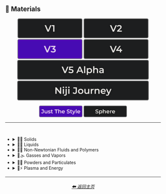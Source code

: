 <h2>🧱 Materials</h2>

<div align="center">

[<img src="/Images/Repo_Parts/Buttons/Version_Buttons/button_version_V1_inactive.webp?raw=true" alt="MidJourney V1" height="64" />](/Pages/MJ_V1/Style_Pages/Sphere/Materials.md)
[<img src="/Images/Repo_Parts/Buttons/Version_Buttons/button_version_V2_inactive.webp?raw=true" alt="MidJourney V2" height="64" />](/Pages/MJ_V2/Style_Pages/Sphere/Materials.md)
[<img src="/Images/Repo_Parts/Buttons/Version_Buttons/button_version_V3_active.webp?raw=true" alt="MidJourney V3" height="64" />](/Pages/MJ_V3/Style_Pages/Just_The_Style/Materials.md)
[<img src="/Images/Repo_Parts/Buttons/Version_Buttons/button_version_V4_inactive.webp?raw=true" alt="MidJourney V4" height="64" />](/Pages/MJ_V4/Style_Pages/Just_The_Style/Materials.md)
<br>
[<img src="/Images/Repo_Parts/Buttons/Version_Buttons/button_version_V5_Alpha_inactive_half.webp?raw=true" alt="MidJourney V5" height="64" />](/Pages/MJ_V5/Style_Pages/Just_The_Style/Materials.md)
[<img src="/Images/Repo_Parts/Buttons/Version_Buttons/button_version_niji_inactive_half.webp?raw=true" alt="Niji Journey" height="64" />](/Pages/Niji_Journey/Style_Pages/Materials.md)

[<img src="/Images/Repo_Parts/Buttons/Image_Type_Buttons/button_just_the_style_active.webp?raw=true" alt="Just The Style" width="140.5" />](/Pages/MJ_V3/Style_Pages/Just_The_Style/Materials.md)
[<img src="/Images/Repo_Parts/Buttons/Image_Type_Buttons/button_sphere_inactive.webp?raw=true" alt="Sphere" width="140.5" />](/Pages/MJ_V3/Style_Pages/Sphere/Materials.md)

</div>

<hr>
<br>


- <details><summary>🧱💎 Solids</summary><p>

  - <details><summary>🧱🌳 Wood and Paper</summary><p><div align="center">

    | Wooden |
    | :-: |
    | <img src="/Images/MJ_V3/MidJourney_Styles/Wooden.webp?raw=true" width="256" /> |

    <br>

    | Plywood | Particle-Board | Hardboard |
    | :-: | :-: | :-: |
    | <img src="/Images/MJ_V3/MidJourney_Styles/Plywood.webp?raw=true" width="256" /> | <img src="/Images/MJ_V3/MidJourney_Styles/Particle-Board.webp?raw=true" width="256" /> | <img src="/Images/MJ_V3/MidJourney_Styles/Wave_14/Hardboard.webp?raw=true" width="256" /> |

    <br>
    
    | Lumber | Planks | Wooden Planks |
    | :-: | :-: | :-: |
    | <img src="/Images/MJ_V3/MidJourney_Styles/Lumber.webp?raw=true" width="256" /> | <img src="/Images/MJ_V3/MidJourney_Styles/Planks.webp?raw=true" width="256" /> | <img src="/Images/MJ_V3/MidJourney_Styles/Wooden_Planks.webp?raw=true" width="256" /> |

    <br>
    
    | Cork | Sawdust | Nailed-Wood |
    | :-: | :-: | :-: |
    | <img src="/Images/MJ_V3/MidJourney_Styles/Cork.webp?raw=true" width="256" /> | <img src="/Images/MJ_V3/MidJourney_Styles/Sawdust.webp?raw=true" width="256" /> | <img src="/Images/MJ_V3/MidJourney_Styles/Nailed-Wood.webp?raw=true" width="256" /> |
    
    <br>

    | Wood Veneer | Spalting | Petrified Wood |
    | :-: | :-: | :-: |
    | <img src="/Images/MJ_V3/MidJourney_Styles/Wood_Veneer.webp?raw=true" width="256" /> | <img src="/Images/MJ_V3/MidJourney_Styles/Wave_11/Spalting.webp?raw=true" width="256" /> | <img src="/Images/MJ_V3/MidJourney_Styles/Wave_12/Petrified_Wood.webp?raw=true" width="256" /> |

    <br>
    
    | Oak-Wood | Maple-Wood | Acacia-Wood |
    | :-: | :-: | :-: |
    | <img src="/Images/MJ_V3/MidJourney_Styles/Oak-Wood.webp?raw=true" width="256" /> | <img src="/Images/MJ_V3/MidJourney_Styles/Maple-Wood.webp?raw=true" width="256" /> | <img src="/Images/MJ_V3/MidJourney_Styles/Acacia-Wood.webp?raw=true" width="256" /> |
    
    <br>
    
    | Pine-Wood | Cherry-Wood | Birch-Wood |
    | :-: | :-: | :-: |
    | <img src="/Images/MJ_V3/MidJourney_Styles/Pine-Wood.webp?raw=true" width="256" /> | <img src="/Images/MJ_V3/MidJourney_Styles/Cherry-Wood.webp?raw=true" width="256" /> | <img src="/Images/MJ_V3/MidJourney_Styles/Birch-Wood.webp?raw=true" width="256" /> |

    <br>
    
    | Cedar-Wood | Wood-Stain | Wooden Fence |
    | :-: | :-: | :-: |
    | <img src="/Images/MJ_V3/MidJourney_Styles/Cedar-Wood.webp?raw=true" width="256" /> | <img src="/Images/MJ_V3/MidJourney_Styles/Wood-Stain.webp?raw=true" width="256" /> | <img src="/Images/MJ_V3/MidJourney_Styles/Wooden_Fence.webp?raw=true" width="256" /> |
    
    <br>
    
    | Fiber-Reinforced Composite | Containerboard |
    | :-: | :-: |
    | <img src="/Images/MJ_V3/MidJourney_Styles/Wave_11/Fiber-Reinforced_Composite.webp?raw=true" width="256" /> | <img src="/Images/MJ_V3/MidJourney_Styles/Wave_11/Containerboard.webp?raw=true" width="256" /> |

    <br>
    
    | Cardboard | Corrugated Fiberboard | Paperboard |
    | :-: | :-: | :-: |
    | <img src="/Images/MJ_V3/MidJourney_Styles/Cardboard.webp?raw=true" width="256" /> | <img src="/Images/MJ_V3/MidJourney_Styles/Corrugated_Fiberboard.webp?raw=true" width="256" /> | <img src="/Images/MJ_V3/MidJourney_Styles/Paperboard.webp?raw=true" width="256" /> |

    <br>
    
    | Cardstock | Paper | Construction Paper |
    | :-: | :-: | :-: |
    | <img src="/Images/MJ_V3/MidJourney_Styles/Cardstock.webp?raw=true" width="256" /> | <img src="/Images/MJ_V3/MidJourney_Styles/Paper.webp?raw=true" width="256" /> | <img src="/Images/MJ_V3/MidJourney_Styles/Construction_Paper.webp?raw=true" width="256" /> |

    <br>

    | Tracing Paper | Glassine | Post-It Note |
    | :-: | :-: | :-: |
    | <img src="/Images/MJ_V3/MidJourney_Styles/Tracing_Paper.webp?raw=true" width="256" /> | <img src="/Images/MJ_V3/MidJourney_Styles/Glassine.webp?raw=true" width="256" /> | <img src="/Images/MJ_V3/MidJourney_Styles/Wave_11/Post-it_Note.webp?raw=true" width="256" /> |

    <br>
    
    | Tissue Paper | Graph Paper | Kraft Paper |
    | :-: | :-: | :-: |
    | <img src="/Images/MJ_V3/MidJourney_Styles/Tissue_Paper.webp?raw=true" width="256" /> | <img src="/Images/MJ_V3/MidJourney_Styles/Graph_Paper.webp?raw=true" width="256" /> | <img src="/Images/MJ_V3/MidJourney_Styles/Kraft_Paper.webp?raw=true" width="256" /> |

    <br>

    | Tissue | Tissues |
    | :-: | :-: |
    | <img src="/Images/MJ_V3/MidJourney_Styles/Tissue.webp?raw=true" width="256" /> | <img src="/Images/MJ_V3/MidJourney_Styles/Tissues.webp?raw=true" width="256" /> |

    <br>

    | Wove Paper | Ingres Paper | Lokta Paper |
    | :-: | :-: | :-: |
    | <img src="/Images/MJ_V3/MidJourney_Styles/Wove_Paper.webp?raw=true" width="256" /> | <img src="/Images/MJ_V3/MidJourney_Styles/Ingres_Paper.webp?raw=true" width="256" /> | <img src="/Images/MJ_V3/MidJourney_Styles/Lokta_Paper.webp?raw=true" width="256" /> |

    <br>


    | Washi | Wasli | Vellum |
    | :-: | :-: | :-: |
    | <img src="/Images/MJ_V3/MidJourney_Styles/Washi.webp?raw=true" width="256" /> | <img src="/Images/MJ_V3/MidJourney_Styles/Wasli.webp?raw=true" width="256" /> | <img src="/Images/MJ_V3/MidJourney_Styles/Wave_14/Vellum.webp?raw=true" width="256" /> |

    <br>
    
    | Papyrus | Ancient Egyptian Papyri |
    | :-: | :-: |
    | <img src="/Images/MJ_V3/MidJourney_Styles/Papyrus.webp?raw=true" width="256" /> | <img src="/Images/MJ_V3/MidJourney_Styles/Wave_12/Ancient_Egyptian_Papyri.webp?raw=true" width="256" /> |

    <br>

    | Manuscript Paper | Medieval Parchment |
    | :-: | :-: |
    | <img src="/Images/MJ_V3/MidJourney_Styles/Manuscript_Paper.webp?raw=true" width="256" /> | <img src="/Images/MJ_V3/MidJourney_Styles/Medieval_Parchment.webp?raw=true" width="256" /> |

    <br>
    
    | Wrapping Paper | Parchment | Parchment Paper |
    | :-: | :-: | :-: |
    | <img src="/Images/MJ_V3/MidJourney_Styles/Wrapping_Paper.webp?raw=true" width="256" /> | <img src="/Images/MJ_V3/MidJourney_Styles/Parchment.webp?raw=true" width="256" /> | <img src="/Images/MJ_V3/MidJourney_Styles/Parchment_Paper.webp?raw=true" width="256" /> |

    <br>
    
    | Toilet Paper | Paper Towel |
    | :-: | :-: |
    | <img src="/Images/MJ_V3/MidJourney_Styles/Toilet_Paper.webp?raw=true" width="256" /> | <img src="/Images/MJ_V3/MidJourney_Styles/Paper_Towel.webp?raw=true" width="256" /> |

    <br>
    
    | Manila Paper | Manila Folder | Envelope |
    | :-: | :-: | :-: |
    | <img src="/Images/MJ_V3/MidJourney_Styles/Manila_Paper.webp?raw=true" width="256" /> | <img src="/Images/MJ_V3/MidJourney_Styles/Manila_Folder.webp?raw=true" width="256" /> | <img src="/Images/MJ_V3/MidJourney_Styles/Envelope.webp?raw=true" width="256" /> |

    <br>
    
    | Security Paper | Rolling Paper | Cotton Paper |
    | :-: | :-: | :-: |
    | <img src="/Images/MJ_V3/MidJourney_Styles/Security_Paper.webp?raw=true" width="256" /> | <img src="/Images/MJ_V3/MidJourney_Styles/Rolling_Paper.webp?raw=true" width="256" /> | <img src="/Images/MJ_V3/MidJourney_Styles/Cotton_Paper.webp?raw=true" width="256" /> |

    <br>
    
    | Hemp Fiber | Hemp Paper | Cellulose |
    | :-: | :-: | :-: |
    | <img src="/Images/MJ_V3/MidJourney_Styles/Hemp_Fiber.webp?raw=true" width="256" /> | <img src="/Images/MJ_V3/MidJourney_Styles/Hemp_Paper.webp?raw=true" width="256" /> | <img src="/Images/MJ_V3/MidJourney_Styles/Cellulose.webp?raw=true" width="256" /> |

    <br>
    
    | Plastic-Coated Paper | Tar Paper |
    | :-: | :-: |
    | <img src="/Images/MJ_V3/MidJourney_Styles/Plastic-Coated_Paper.webp?raw=true" width="256" /> | <img src="/Images/MJ_V3/MidJourney_Styles/Tar_Paper.webp?raw=true" width="256" /> |

    <br>

    | Greaseproof Paper | Seed Paper |
    | :-: | :-: |
    | <img src="/Images/MJ_V3/MidJourney_Styles/Greaseproof_Paper.webp?raw=true" width="256" /> | <img src="/Images/MJ_V3/MidJourney_Styles/Seed_Paper.webp?raw=true" width="256" /> |

    </div></p></details>

  - <details><summary>🧱⛱ Soils</summary><p><div align="center">

    | Soil | Dirt | Clay |
    | :-: | :-: | :-: |
    | <img src="/Images/MJ_V3/MidJourney_Styles/Soil.webp?raw=true" width="256" /> | <img src="/Images/MJ_V3/MidJourney_Styles/Dirt.webp?raw=true" width="256" /> | <img src="/Images/MJ_V3/MidJourney_Styles/Clay.webp?raw=true" width="256" /> | 
    
    <br>
    
    | Mud | Mud Brick | Dust |
    | :-: | :-: | :-: |
    | <img src="/Images/MJ_V3/MidJourney_Styles/Mud.webp?raw=true" width="256" /> | <img src="/Images/MJ_V3/MidJourney_Styles/Mud_Brick.webp?raw=true" width="256" /> | <img src="/Images/MJ_V3/MidJourney_Styles/Dust.webp?raw=true" width="256" /> |
    
    <br>
    
    | Sand | Gravel | Silt |
    | :-: | :-: | :-: |
    | <img src="/Images/MJ_V3/MidJourney_Styles/Sand.webp?raw=true" width="256" /> | <img src="/Images/MJ_V3/MidJourney_Styles/Gravel.webp?raw=true" width="256" /> | <img src="/Images/MJ_V3/MidJourney_Styles/Silt.webp?raw=true" width="256" /> |
    
    <br>
    
    | Sandpaper | Podzol | Spodosol |
    | :-: | :-: | :-: |
    | <img src="/Images/MJ_V3/MidJourney_Styles/Sandpaper.webp?raw=true" width="256" /> | <img src="/Images/MJ_V3/MidJourney_Styles/Podzol.webp?raw=true" width="256" /> | <img src="/Images/MJ_V3/MidJourney_Styles/Spodosol.webp?raw=true" width="256" /> |

    <br>

    | Kaolinite |
    | :-: |
    | <img src="/Images/MJ_V3/MidJourney_Styles/Kaolinite.webp?raw=true" width="256" /> |

    </div></p></details>


  - <details><summary>🧱⛏ Stone and Minerals</summary><p><div align="center">

    | Stone | Cobblestone | Pebbles |
    | :-: | :-: | :-: |
    | <img src="/Images/MJ_V3/MidJourney_Styles/Stone.webp?raw=true" width="256" /> | <img src="/Images/MJ_V3/MidJourney_Styles/Cobblestone.webp?raw=true" width="256" /> | <img src="/Images/MJ_V3/MidJourney_Styles/Pebbles.webp?raw=true" width="256" /> |
    
    <br>
    
    | Rock | Rocky | Bedrock |
    | :-: | :-: | :-: |
    | <img src="/Images/MJ_V3/MidJourney_Styles/Rock.webp?raw=true" width="256" /> | <img src="/Images/MJ_V3/MidJourney_Styles/Rocky.webp?raw=true" width="256" /> | <img src="/Images/MJ_V3/MidJourney_Styles/Bedrock.webp?raw=true" width="256" /> |
    
    <br>
    
    | Sandstone | Basalt | Flint |
    | :-: | :-: | :-: |
    | <img src="/Images/MJ_V3/MidJourney_Styles/Sandstone.webp?raw=true" width="256" /> | <img src="/Images/MJ_V3/MidJourney_Styles/Basalt.webp?raw=true" width="256" /> | <img src="/Images/MJ_V3/MidJourney_Styles/Flint.webp?raw=true" width="256" /> |
    
    <br>
    
    | Marble | Gypsum | Borax |
    | :-: | :-: | :-: |
    | <img src="/Images/MJ_V3/MidJourney_Styles/Marble.webp?raw=true" width="256" /> | <img src="/Images/MJ_V3/MidJourney_Styles/Gypsum.webp?raw=true" width="256" /> | <img src="/Images/MJ_V3/MidJourney_Styles/Borax.webp?raw=true" width="256" /> |
    
    <br>
    
    | Granite | Diorite | Andesite |
    | :-: | :-: | :-: |
    | <img src="/Images/MJ_V3/MidJourney_Styles/Granite.webp?raw=true" width="256" /> | <img src="/Images/MJ_V3/MidJourney_Styles/Diorite.webp?raw=true" width="256" /> | <img src="/Images/MJ_V3/MidJourney_Styles/Andesite.webp?raw=true" width="256" /> |
    
    <br>
    
    | Mineral |
    | :-: |
    | <img src="/Images/MJ_V3/MidJourney_Styles/Wave_13/Mineral.webp?raw=true" width="256" /> |

    <br>
    
    | Coal | Sulfur | Slag |
    | :-: | :-: | :-: |
    | <img src="/Images/MJ_V3/MidJourney_Styles/Coal.webp?raw=true" width="256" /> | <img src="/Images/MJ_V3/MidJourney_Styles/Sulfur.webp?raw=true" width="256" /> | <img src="/Images/MJ_V3/MidJourney_Styles/Slag.webp?raw=true" width="256" /> |
    
    <br>

    | Slate | Limestone | Sodalime |
    | :-: | :-: | :-: |
    | <img src="/Images/MJ_V3/MidJourney_Styles/Wave_11/Slate.webp?raw=true" width="256" /> | <img src="/Images/MJ_V3/MidJourney_Styles/Wave_11/Limestone.webp?raw=true" width="256" /> | <img src="/Images/MJ_V3/MidJourney_Styles/Wave_11/Sodalime.webp?raw=true" width="256" /> |
    
    <br>
    
    | Quartzite | Travertine | Minium |
    | :-: | :-: | :-: |
    | <img src="/Images/MJ_V3/MidJourney_Styles/Wave_11/Quartzite.webp?raw=true" width="256" /> | <img src="/Images/MJ_V3/MidJourney_Styles/Wave_11/Travertine.webp?raw=true" width="256" /> | <img src="/Images/MJ_V3/MidJourney_Styles/Wave_11/Minium.webp?raw=true" width="256" /> |
    
    <br>
    
    | Chert | Fulgurite | Geyserite |
    | :-: | :-: | :-: |
    | <img src="/Images/MJ_V3/MidJourney_Styles/Wave_11/Chert.webp?raw=true" width="256" /> | <img src="/Images/MJ_V3/MidJourney_Styles/Wave_11/Fulgurite.webp?raw=true" width="256" /> | <img src="/Images/MJ_V3/MidJourney_Styles/Wave_11/Geyserite.webp?raw=true" width="256" /> |
    
    <br>
    
    | Carbon Fiber | Graphene | Carbon Nanotubes |
    | :-: | :-: | :-: |
    | <img src="/Images/MJ_V3/MidJourney_Styles/Carbon_Fiber.webp?raw=true" width="256" /> | <img src="/Images/MJ_V3/MidJourney_Styles/Graphene.webp?raw=true" width="256" /> | <img src="/Images/MJ_V3/MidJourney_Styles/Carbon_Nanotubes.webp?raw=true" width="256" /> |

    <br>
    
    | Concrete | Hempcrete | Sidewalk |
    | :-: | :-: | :-: |
    | <img src="/Images/MJ_V3/MidJourney_Styles/Concrete.webp?raw=true" width="256" /> | <img src="/Images/MJ_V3/MidJourney_Styles/Hempcrete.webp?raw=true" width="256" /> | <img src="/Images/MJ_V3/MidJourney_Styles/Sidewalk.webp?raw=true" width="256" /> |

    <br>
    
    | Asphalt | Road | Stone Tablet |
    | :-: | :-: | :-: |
    | <img src="/Images/MJ_V3/MidJourney_Styles/Asphalt.webp?raw=true" width="256" /> | <img src="/Images/MJ_V3/MidJourney_Styles/Road.webp?raw=true" width="256" /> | <img src="/Images/MJ_V3/MidJourney_Styles/Stone_Tablet.webp?raw=true" width="256" /> |

    <br>
    
    | Brick | Terracotta | Pottery |
    | :-: | :-: | :-: |
    | <img src="/Images/MJ_V3/MidJourney_Styles/Brick.webp?raw=true" width="256" /> | <img src="/Images/MJ_V3/MidJourney_Styles/Terracotta.webp?raw=true" width="256" /> | <img src="/Images/MJ_V3/MidJourney_Styles/Pottery.webp?raw=true" width="256" /> |
    
    <br>
    
    | Ceramic | Enamel | Tile |
    | :-: | :-: | :-: |
    | <img src="/Images/MJ_V3/MidJourney_Styles/Ceramic.webp?raw=true" width="256" /> | <img src="/Images/MJ_V3/MidJourney_Styles/Enamel.webp?raw=true" width="256" /> | <img src="/Images/MJ_V3/MidJourney_Styles/Tile.webp?raw=true" width="256" /> |
    
    <br>
    
    | Sheetrock | Plaster | Asbestos |
    | :-: | :-: | :-: |
    | <img src="/Images/MJ_V3/MidJourney_Styles/Sheetrock.webp?raw=true" width="256" /> | <img src="/Images/MJ_V3/MidJourney_Styles/Plaster.webp?raw=true" width="256" /> | <img src="/Images/MJ_V3/MidJourney_Styles/Asbestos.webp?raw=true" width="256" /> |

    <br>
    
    | Vermiculite | Perlite | Fossil |
    | :-: | :-: | :-: |
    | <img src="/Images/MJ_V3/MidJourney_Styles/Vermiculite.webp?raw=true" width="256" /> | <img src="/Images/MJ_V3/MidJourney_Styles/Perlite.webp?raw=true" width="256" /> | <img src="/Images/MJ_V3/MidJourney_Styles/Wave_11/Fossil.webp?raw=true" width="256" /> |

    </div></p></details>


  - <details><summary>🧱🔩 Metal</summary><p><div align="center">

    | Metallic | Metal | Liquid Metal |
    | :-: | :-: | :-: |
    | <img src="/Images/MJ_V3/MidJourney_Styles/Metallic.webp?raw=true" width="256" /> | <img src="/Images/MJ_V3/MidJourney_Styles/Metal.webp?raw=true" width="256" /> | <img src="/Images/MJ_V3/MidJourney_Styles/Liquid_Metal.webp?raw=true" width="256" /> |
    
    <br>
    
    | Foil | Rusty | Tarnish |
    | :-: | :-: | :-: |
    | <img src="/Images/MJ_V3/MidJourney_Styles/Foil.webp?raw=true" width="256" /> | <img src="/Images/MJ_V3/MidJourney_Styles/Rusty.webp?raw=true" width="256" /> | <img src="/Images/MJ_V3/MidJourney_Styles/Wave_10/Tarnish.webp?raw=true" width="256" /> |
    
    <br>
    
    | Pewter | Copper | Tin |
    | :-: | :-: | :-: |
    | <img src="/Images/MJ_V3/MidJourney_Styles/Pewter.webp?raw=true" width="256" /> | <img src="/Images/MJ_V3/MidJourney_Styles/Copper.webp?raw=true" width="256" /> | <img src="/Images/MJ_V3/MidJourney_Styles/Tin.webp?raw=true" width="256" /> |
    
    <br>
    
    | Aluminum | Brushed Aluminum |
    | :-: | :-: |
    | <img src="/Images/MJ_V3/MidJourney_Styles/Aluminum.webp?raw=true" width="256" /> | <img src="/Images/MJ_V3/MidJourney_Styles/Brushed_Aluminum.webp?raw=true" width="256" /> |
    
    <br>

    | Bronze | Brass | Tarnished Brass |
    | :-: | :-: | :-: |
    | <img src="/Images/MJ_V3/MidJourney_Styles/Bronze.webp?raw=true" width="256" /> | <img src="/Images/MJ_V3/MidJourney_Styles/Brass.webp?raw=true" width="256" /> | <img src="/Images/MJ_V3/MidJourney_Styles/Wave_10/Tarnished_Brass.webp?raw=true" width="256" /> |
    
    <br>
    
    | Iron | Wrought Iron | Damascus |
    | :-: | :-: | :-: |
    | <img src="/Images/MJ_V3/MidJourney_Styles/Iron.webp?raw=true" width="256" /> | <img src="/Images/MJ_V3/MidJourney_Styles/Wrought_Iron.webp?raw=true" width="256" /> | <img src="/Images/MJ_V3/MidJourney_Styles/Damascus.webp?raw=true" width="256" /> |
    
    <br>
    
    | Steel | Stainless Steel | Damascus Steel |
    | :-: | :-: | :-: |
    | <img src="/Images/MJ_V3/MidJourney_Styles/Steel.webp?raw=true" width="256" /> | <img src="/Images/MJ_V3/MidJourney_Styles/Stainless_Steel.webp?raw=true" width="256" /> | <img src="/Images/MJ_V3/MidJourney_Styles/Damascus_Steel.webp?raw=true" width="256" /> |
    
    <br>
    
    | Titanium | Anodized Titanium | Damascus Titanium |
    | :-: | :-: | :-: |
    | <img src="/Images/MJ_V3/MidJourney_Styles/Titanium.webp?raw=true" width="256" /> | <img src="/Images/MJ_V3/MidJourney_Styles/Anodized_Titanium.webp?raw=true" width="256" /> | <img src="/Images/MJ_V3/MidJourney_Styles/Damascus_Titanium.webp?raw=true" width="256" /> |

    <br>
    
    | Silver | Sterling Silver | Sterling |
    | :-: | :-: | :-: |
    | <img src="/Images/MJ_V3/MidJourney_Styles/Silver.webp?raw=true" width="256" /> | <img src="/Images/MJ_V3/MidJourney_Styles/Sterling_Silver.webp?raw=true" width="256" /> | <img src="/Images/MJ_V3/MidJourney_Styles/Sterling.webp?raw=true" width="256" /> |
    
    <br>

    | Tarnished Silver |
    | :-: |
    | <img src="/Images/MJ_V3/MidJourney_Styles/Wave_10/Tarnished_Silver.webp?raw=true" width="256" /> |
    
    <br>

    | Gold | Rose-Gold | Tarnished Gold |
    | :-: | :-: | :-: |
    | <img src="/Images/MJ_V3/MidJourney_Styles/Gold.webp?raw=true" width="256" /> | <img src="/Images/MJ_V3/MidJourney_Styles/Rose-Gold.webp?raw=true" width="256" /> | <img src="/Images/MJ_V3/MidJourney_Styles/Wave_10/Tarnished_Gold.webp?raw=true" width="256" /> |

    <br>

    | Platinum |
    | :-: |
    | <img src="/Images/MJ_V3/MidJourney_Styles/Platinum.webp?raw=true" width="256" /> |

    <br>
    
    | Chromium | Chrome |
    | :-: | :-: |
    | <img src="/Images/MJ_V3/MidJourney_Styles/Chromium.webp?raw=true" width="256" /> | <img src="/Images/MJ_V3/MidJourney_Styles/Chrome.webp?raw=true" width="256" /> |

    <br>

    | Bismuth | Bismuth Crystals |
    | :-: | :-: |
    | <img src="/Images/MJ_V3/MidJourney_Styles/Wave_10/Bismuth.webp?raw=true" width="256" /> | <img src="/Images/MJ_V3/MidJourney_Styles/Wave_10/Bismuth_Crystals.webp?raw=true" width="256" /> |
    
    <br>

    | Liquid Bismuth | Melted Bismuth |
    | :-: | :-: |
    | <img src="/Images/MJ_V3/MidJourney_Styles/Wave_12/Liquid_Bismuth.webp?raw=true" width="256" /> | <img src="/Images/MJ_V3/MidJourney_Styles/Wave_12/Melted_Bismuth.webp?raw=true" width="256" /> |
    
    <br>

    | Mercury | Mercury Metal |
    | :-: | :-: |
    | <img src="/Images/MJ_V3/MidJourney_Styles/Mercury.webp?raw=true" width="256" /> | <img src="/Images/MJ_V3/MidJourney_Styles/Mercury_Metal.webp?raw=true" width="256" /> |
    
    <br>
    
    | Molten Mercury | Molten Mercury Metal |
    | :-: | :-: |
    | <img src="/Images/MJ_V3/MidJourney_Styles/Molten_Mercury.webp?raw=true" width="256" /> | <img src="/Images/MJ_V3/MidJourney_Styles/Molten_Mercury_Metal.webp?raw=true" width="256" /> |
    
    <br>
    
    | Gallium | Melted Gallium |
    | :-: | :-: |
    | <img src="/Images/MJ_V3/MidJourney_Styles/Gallium.webp?raw=true" width="256" /> | <img src="/Images/MJ_V3/MidJourney_Styles/Melted_Gallium.webp?raw=true" width="256" /> |

    <br>

    | Indium | Melted Indium |
    | :-: | :-: |
    | <img src="/Images/MJ_V3/MidJourney_Styles/Indium.webp?raw=true" width="256" /> | <img src="/Images/MJ_V3/MidJourney_Styles/Melted_Indium.webp?raw=true" width="256" /> |


    | Magnesium | Zinc |
    | :-: | :-: |
    | <img src="/Images/MJ_V3/MidJourney_Styles/Magnesium.webp?raw=true" width="256" /> | <img src="/Images/MJ_V3/MidJourney_Styles/Zinc.webp?raw=true" width="256" /> |

    <br>
    
    | Lead | Tungsten | Cobalt |
    | :-: | :-: | :-: |
    | <img src="/Images/MJ_V3/MidJourney_Styles/Lead.webp?raw=true" width="256" /> | <img src="/Images/MJ_V3/MidJourney_Styles/Tungsten.webp?raw=true" width="256" /> | <img src="/Images/MJ_V3/MidJourney_Styles/Cobalt.webp?raw=true" width="256" /> |
    
    <br>
    
    | Zirconium | Cubic Zirconium |
    | :-: | :-: |
    | <img src="/Images/MJ_V3/MidJourney_Styles/Zirconium.webp?raw=true" width="256" /> | <img src="/Images/MJ_V3/MidJourney_Styles/Cubic_Zirconium.webp?raw=true" width="256" /> |
    
    <br>
    
    | Sodium | Potassium | Uranium |
    | :-: | :-: | :-: |
    | <img src="/Images/MJ_V3/MidJourney_Styles/Sodium.webp?raw=true" width="256" /> | <img src="/Images/MJ_V3/MidJourney_Styles/Potassium.webp?raw=true" width="256" /> | <img src="/Images/MJ_V3/MidJourney_Styles/Uranium.webp?raw=true" width="256" /> |

    <br>
    
    | Constantan | Hepatizon | Nichrome |
    | :-: | :-: | :-: |
    | <img src="/Images/MJ_V3/MidJourney_Styles/Constantan.webp?raw=true" width="256" /> | <img src="/Images/MJ_V3/MidJourney_Styles/Hepatizon.webp?raw=true" width="256" /> | <img src="/Images/MJ_V3/MidJourney_Styles/Nichrome.webp?raw=true" width="256" /> |
    
    <br>
    
    | Iron Filings | Copper-Sulfate | Metal Foam |
    | :-: | :-: | :-: |
    | <img src="/Images/MJ_V3/MidJourney_Styles/Iron_Filings.webp?raw=true" width="256" /> | <img src="/Images/MJ_V3/MidJourney_Styles/Copper-Sulfate.webp?raw=true" width="256" /> | <img src="/Images/MJ_V3/MidJourney_Styles/Metal_Foam.webp?raw=true" width="256" /> |
    
    <br>
    
    | Solder | Metallic Fiber | Armature Wire |
    | :-: | :-: | :-: |
    | <img src="/Images/MJ_V3/MidJourney_Styles/Solder.webp?raw=true" width="256" /> | <img src="/Images/MJ_V3/MidJourney_Styles/Metallic_Fiber.webp?raw=true" width="256" /> | <img src="/Images/MJ_V3/MidJourney_Styles/Armature_Wire.webp?raw=true" width="256" /> |

    <br>
    
    | Chain | Chain-Link |
    | :-: | :-: |
    | <img src="/Images/MJ_V3/MidJourney_Styles/Chain.webp?raw=true" width="256" /> | <img src="/Images/MJ_V3/MidJourney_Styles/Chain-Link.webp?raw=true" width="256" /> |
    
    <br>
    
    | Barbwire |
    | :-: |
    | <img src="/Images/MJ_V3/MidJourney_Styles/Barbwire.webp?raw=true" width="256" /> |

    <br>

    | Fence | Chicken Wire | Chain-Link Fence |
    | :-: | :-: | :-: |
    | <img src="/Images/MJ_V3/MidJourney_Styles/Fence.webp?raw=true" width="256" /> | <img src="/Images/MJ_V3/MidJourney_Styles/Chicken_Wire.webp?raw=true" width="256" /> | <img src="/Images/MJ_V3/MidJourney_Styles/Chain-Link_Fence.webp?raw=true" width="256" /> |


    </div></p></details>


  - <details><summary>🧱💎 Glass and Crystal</summary><p><div align="center">

    | Glassy | Stained Glass | Stained Glass Windows |
    | :-: | :-: | :-: |
    | <img src="/Images/MJ_V3/MidJourney_Styles/Glassy.webp?raw=true" width="256" /> | <img src="/Images/MJ_V3/MidJourney_Styles/Stained_Glass.webp?raw=true" width="256" /> | <img src="/Images/MJ_V3/MidJourney_Styles/Stained_Glass_Windows.webp?raw=true" width="256" /> |
    
    <br>
    
    | Seaglass | Obsidian |
    | :-: | :-: |
    | <img src="/Images/MJ_V3/MidJourney_Styles/Seaglass.webp?raw=true" width="256" /> | <img src="/Images/MJ_V3/MidJourney_Styles/Obsidian.webp?raw=true" width="256" /> |
    
    <br>

    | Mirror | Mirrored | Hall of Mirrors |
    | :-: | :-: | :-: |
    | <img src="/Images/MJ_V3/MidJourney_Styles/Mirror.webp?raw=true" width="256" /> | <img src="/Images/MJ_V3/MidJourney_Styles/Mirrored.webp?raw=true" width="256" /> | <img src="/Images/MJ_V3/MidJourney_Styles/Hall_of_Mirrors.webp?raw=true" width="256" /> |

    <br>
    
    | Fiberglass | Glass Fiber |
    | :-: | :-: |
    | <img src="/Images/MJ_V3/MidJourney_Styles/Fiberglass.webp?raw=true" width="256" /> | <img src="/Images/MJ_V3/MidJourney_Styles/Glass_Fiber.webp?raw=true" width="256" /> |
    
    <br>
    
    | Glass and Crystals | Crystalline | Borax Crystals |
    | :-: | :-: | :-: |
    | <img src="/Images/MJ_V3/MidJourney_Styles/Glass_and_Crystals.webp?raw=true" width="256" /> | <img src="/Images/MJ_V3/MidJourney_Styles/Crystalline.webp?raw=true" width="256" /> | <img src="/Images/MJ_V3/MidJourney_Styles/Borax_Crystals.webp?raw=true" width="256" /> | 
    
    <br>

    | Diamond | Herkimer Diamond | Amethyst |
    | :-: | :-: | :-: |
    | <img src="/Images/MJ_V3/MidJourney_Styles/Diamond.webp?raw=true" width="256" /> | <img src="/Images/MJ_V3/MidJourney_Styles/Herkimer_Diamond.webp?raw=true" width="256" /> | <img src="/Images/MJ_V3/MidJourney_Styles/Amethyst.webp?raw=true" width="256" /> |

    <br>

    | Quartz | Smoky Quartz | Milky Quartz |
    | :-: | :-: | :-: |
    | <img src="/Images/MJ_V3/MidJourney_Styles/Quartz.webp?raw=true" width="256" /> | <img src="/Images/MJ_V3/MidJourney_Styles/Smoky_Quartz.webp?raw=true" width="256" /> | <img src="/Images/MJ_V3/MidJourney_Styles/Milky_Quartz.webp?raw=true" width="256" /> |

    <br>

    | Rose Quartz | Rutilated Quartz | Sceptred Quartz |
    | :-: | :-: | :-: |
    | <img src="/Images/MJ_V3/MidJourney_Styles/Rose_Quartz.webp?raw=true" width="256" /> | <img src="/Images/MJ_V3/MidJourney_Styles/Rutilated_Quartz.webp?raw=true" width="256" /> | <img src="/Images/MJ_V3/MidJourney_Styles/Sceptred_Quartz.webp?raw=true" width="256" /> |

    <br>

    | Ruby | Sapphire | Emerald |
    | :-: | :-: | :-: |
    | <img src="/Images/MJ_V3/MidJourney_Styles/Ruby.webp?raw=true" width="256" /> | <img src="/Images/MJ_V3/MidJourney_Styles/Sapphire.webp?raw=true" width="256" /> | <img src="/Images/MJ_V3/MidJourney_Styles/Emerald.webp?raw=true" width="256" /> |

    <br>

    | Pearl | Citrine | Fluorite |
    | :-: | :-: | :-: |
    | <img src="/Images/MJ_V3/MidJourney_Styles/Pearl.webp?raw=true" width="256" /> | <img src="/Images/MJ_V3/MidJourney_Styles/Citrine.webp?raw=true" width="256" /> | <img src="/Images/MJ_V3/MidJourney_Styles/Fluorite.webp?raw=true" width="256" /> |

    <br>
    
    | Lapis Lazuli | Onyx | Selenite |
    | :-: | :-: | :-: |
    | <img src="/Images/MJ_V3/MidJourney_Styles/Lapis_Lazuli.webp?raw=true" width="256" /> | <img src="/Images/MJ_V3/MidJourney_Styles/Onyx.webp?raw=true" width="256" /> | <img src="/Images/MJ_V3/MidJourney_Styles/Selenite.webp?raw=true" width="256" /> |
    
    <br>
    
    | Jasper | Opal | Opalite |
    | :-: | :-: | :-: |
    | <img src="/Images/MJ_V3/MidJourney_Styles/Jasper.webp?raw=true" width="256" /> | <img src="/Images/MJ_V3/MidJourney_Styles/Opal.webp?raw=true" width="256" /> | <img src="/Images/MJ_V3/MidJourney_Styles/Opalite.webp?raw=true" width="256" /> |
    
    <br>
    
    | Topaz | Agate | Carnelian |
    | :-: | :-: | :-: |
    | <img src="/Images/MJ_V3/MidJourney_Styles/Topaz.webp?raw=true" width="256" /> | <img src="/Images/MJ_V3/MidJourney_Styles/Agate.webp?raw=true" width="256" /> | <img src="/Images/MJ_V3/MidJourney_Styles/Carnelian.webp?raw=true" width="256" /> |
    
    <br>
    
    | Ametrine | Aventurine |
    | :-: | :-: |
    | <img src="/Images/MJ_V3/MidJourney_Styles/Ametrine.webp?raw=true" width="256" /> | <img src="/Images/MJ_V3/MidJourney_Styles/Aventurine.webp?raw=true" width="256" /> |

    <br>

    | Talc | Talcum Powder | Tridymite |
    | :-: | :-: | :-: |
    | <img src="/Images/MJ_V3/MidJourney_Styles/Wave_11/Talc.webp?raw=true" width="256" /> | <img src="/Images/MJ_V3/MidJourney_Styles/Wave_11/Talcum_powder.webp?raw=true" width="256" /> | <img src="/Images/MJ_V3/MidJourney_Styles/Wave_11/Tridymite.webp?raw=true" width="256" /> |
    
    <br>
    
    | Moganite | Stibnite | Cristobalite |
    | :-: | :-: | :-: |
    | <img src="/Images/MJ_V3/MidJourney_Styles/Wave_11/Moganite.webp?raw=true" width="256" /> | <img src="/Images/MJ_V3/MidJourney_Styles/Wave_11/Stibnite.webp?raw=true" width="256" /> | <img src="/Images/MJ_V3/MidJourney_Styles/Wave_11/Cristobalite.webp?raw=true" width="256" /> |
    
    <br>
    
    | Marcasite | Calomel | Realgar |
    | :-: | :-: | :-: |
    | <img src="/Images/MJ_V3/MidJourney_Styles/Wave_11/Marcasite.webp?raw=true" width="256" /> | <img src="/Images/MJ_V3/MidJourney_Styles/Wave_11/Calomel.webp?raw=true" width="256" /> | <img src="/Images/MJ_V3/MidJourney_Styles/Wave_11/Realgar.webp?raw=true" width="256" /> |
    
    <br>
    
    | Cuprite | Aqeeq | Lechatelierite |
    | :-: | :-: | :-: |
    | <img src="/Images/MJ_V3/MidJourney_Styles/Wave_11/Cuprite.webp?raw=true" width="256" /> | <img src="/Images/MJ_V3/MidJourney_Styles/Wave_11/Aqeeq.webp?raw=true" width="256" /> | <img src="/Images/MJ_V3/MidJourney_Styles/Wave_11/Lechatelierite.webp?raw=true" width="256" /> |
    
    <br>
    
    | Sphalerite | Orpiment | Prasiolite |
    | :-: | :-: | :-: |
    | <img src="/Images/MJ_V3/MidJourney_Styles/Wave_11/Sphalerite.webp?raw=true" width="256" /> | <img src="/Images/MJ_V3/MidJourney_Styles/Wave_11/Orpiment.webp?raw=true" width="256" /> | <img src="/Images/MJ_V3/MidJourney_Styles/Wave_11/Prasiolite.webp?raw=true" width="256" /> |
    
    <br>
    
    | Chrysoprase | Chalcedony |
    | :-: | :-: |
    | <img src="/Images/MJ_V3/MidJourney_Styles/Wave_11/Chrysoprase.webp?raw=true" width="256" /> | <img src="/Images/MJ_V3/MidJourney_Styles/Wave_11/Chalcedony.webp?raw=true" width="256" /> |
    
    <br>
    
    | Jewelry | Colloidal Crystal |
    | :-: | :-: |
    | <img src="/Images/MJ_V3/MidJourney_Styles/Jewelry.webp?raw=true" width="256" /> | <img src="/Images/MJ_V3/MidJourney_Styles/Colloidal_Crystal.webp?raw=true" width="256" /> |

    </div></p></details>


  - <details><summary>🧱🧶 Cloth</summary><p><div align="center">

    | Cloth | Cotton | Polyester |
    | :-: | :-: | :-: |
    | <img src="/Images/MJ_V3/MidJourney_Styles/Cloth.webp?raw=true" width="256" /> | <img src="/Images/MJ_V3/MidJourney_Styles/Cotton.webp?raw=true" width="256" /> | <img src="/Images/MJ_V3/MidJourney_Styles/Polyester.webp?raw=true" width="256" /> |
    
    <br>
    
    | Twine | Cashmere |
    | :-: | :-: |
    | <img src="/Images/MJ_V3/MidJourney_Styles/Twine.webp?raw=true" width="256" /> | <img src="/Images/MJ_V3/MidJourney_Styles/Cashmere.webp?raw=true" width="256" /> |
    
    <br>

    | Silk | Satin |
    | :-: | :-: |
    | <img src="/Images/MJ_V3/MidJourney_Styles/Silk.webp?raw=true" width="256" /> | <img src="/Images/MJ_V3/MidJourney_Styles/Satin.webp?raw=true" width="256" /> |

    <br>
    
    | Denim | Khaki |
    | :-: | :-: |
    | <img src="/Images/MJ_V3/MidJourney_Styles/Denim.webp?raw=true" width="256" /> | <img src="/Images/MJ_V3/MidJourney_Styles/Khaki.webp?raw=true" width="256" /> |
    
    <br>
    
    | Leather | Felt | Felt Cloth |
    | :-: | :-: | :-: |
    | <img src="/Images/MJ_V3/MidJourney_Styles/Leather.webp?raw=true" width="256" /> | <img src="/Images/MJ_V3/MidJourney_Styles/Felt.webp?raw=true" width="256" /> | <img src="/Images/MJ_V3/MidJourney_Styles/Felt_Cloth.webp?raw=true" width="256" /> |

    <br>
    
    | Linen | Velvet | Corduroy |
    | :-: | :-: | :-: |
    | <img src="/Images/MJ_V3/MidJourney_Styles/Linen.webp?raw=true" width="256" /> | <img src="/Images/MJ_V3/MidJourney_Styles/Velvet.webp?raw=true" width="256" /> | <img src="/Images/MJ_V3/MidJourney_Styles/Corduroy.webp?raw=true" width="256" /> |

    <br>

    | Microfiber | Fibers | Memory Foam |
    | :-: | :-: | :-: |
    | <img src="/Images/MJ_V3/MidJourney_Styles/Microfiber.webp?raw=true" width="256" /> | <img src="/Images/MJ_V3/MidJourney_Styles/Fibers.webp?raw=true" width="256" /> | <img src="/Images/MJ_V3/MidJourney_Styles/Memory_Foam.webp?raw=true" width="256" /> |	

    <br>

    | Nylon | Polyamide | Spandex |
    | :-: | :-: | :-: |
    | <img src="/Images/MJ_V3/MidJourney_Styles/Nylon.webp?raw=true" width="256" /> | <img src="/Images/MJ_V3/MidJourney_Styles/Polyamide.webp?raw=true" width="256" /> | <img src="/Images/MJ_V3/MidJourney_Styles/Spandex.webp?raw=true" width="256" /> |
    
    <br>
    
    | Kevlar | Rayon | Lyocell |
    | :-: | :-: | :-: |
    | <img src="/Images/MJ_V3/MidJourney_Styles/Kevlar.webp?raw=true" width="256" /> | <img src="/Images/MJ_V3/MidJourney_Styles/Rayon.webp?raw=true" width="256" /> | <img src="/Images/MJ_V3/MidJourney_Styles/Lyocell.webp?raw=true" width="256" /> |
    
    <br>

    | Cordura | Lurex | Nomex |
    | :-: | :-: | :-: |
    | <img src="/Images/MJ_V3/MidJourney_Styles/Cordura.webp?raw=true" width="256" /> | <img src="/Images/MJ_V3/MidJourney_Styles/Lurex.webp?raw=true" width="256" /> | <img src="/Images/MJ_V3/MidJourney_Styles/Nomex.webp?raw=true" width="256" /> |
    
    <br>
    
    | Rolag | Roving | Lurex |
    | :-: | :-: | :-: |
    | <img src="/Images/MJ_V3/MidJourney_Styles/Wave_14/Rolag.webp?raw=true" width="256" /> | <img src="/Images/MJ_V3/MidJourney_Styles/Wave_14/Roving.webp?raw=true" width="256" /> | <img src="/Images/MJ_V3/MidJourney_Styles/Wave_14/Lurex.webp?raw=true" width="256" /> |
    
    <br>
    
    | Swanskin Cloth | Tansukh Cloth |
    | :-: | :-: |
    | <img src="/Images/MJ_V3/MidJourney_Styles/Wave_14/Swanskin_Cloth.webp?raw=true" width="256" /> | <img src="/Images/MJ_V3/MidJourney_Styles/Wave_14/Tansukh_Cloth.webp?raw=true" width="256" /> |
    
    <br>
    
    | Jute Cloth | Barkcloth |
    | :-: | :-: |
    | <img src="/Images/MJ_V3/MidJourney_Styles/Wave_14/Jute_Cloth.webp?raw=true" width="256" /> | <img src="/Images/MJ_V3/MidJourney_Styles/Wave_14/Barkcloth.webp?raw=true" width="256" /> |

    <br>
    
    | Quilt | Blanket | Pillow |
    | :-: | :-: | :-: |
    | <img src="/Images/MJ_V3/MidJourney_Styles/Quilt.webp?raw=true" width="256" /> | <img src="/Images/MJ_V3/MidJourney_Styles/Blanket.webp?raw=true" width="256" /> | <img src="/Images/MJ_V3/MidJourney_Styles/Pillow.webp?raw=true" width="256" /> |
    
    <br>
    
    | Lint | Cushion | Pin Cushion |
    | :-: | :-: | :-: |
    | <img src="/Images/MJ_V3/MidJourney_Styles/Lint.webp?raw=true" width="256" /> | <img src="/Images/MJ_V3/MidJourney_Styles/Cushion.webp?raw=true" width="256" /> | <img src="/Images/MJ_V3/MidJourney_Styles/Pin_Cushion.webp?raw=true" width="256" /> |
    
    <br>

    | Rug | Carpet |
    | :-: | :-: |
    | <img src="/Images/MJ_V3/MidJourney_Styles/Rug.webp?raw=true" width="256" /> | <img src="/Images/MJ_V3/MidJourney_Styles/Carpet.webp?raw=true" width="256" /> |

    <br>
    
    | Persian Rug | Qom Rug |
    | :-: | :-: |
    | <img src="/Images/MJ_V3/MidJourney_Styles/Wave_14/Persian_Rug.webp?raw=true" width="256" /> | <img src="/Images/MJ_V3/MidJourney_Styles/Wave_14/Qom_Rug.webp?raw=true" width="256" /> |

    <br>

    | Yarn | Knitted | Crochet |
    | :-: | :-: | :-: |
    | <img src="/Images/MJ_V3/MidJourney_Styles/Yarn.webp?raw=true" width="256" /> | <img src="/Images/MJ_V3/MidJourney_Styles/Knitted.webp?raw=true" width="256" /> | <img src="/Images/MJ_V3/MidJourney_Styles/Crochet.webp?raw=true" width="256" /> |
    
    <br>

    | Cross Stich | Needle Point | Embroidery |
    | :-: | :-: | :-: |
    | <img src="/Images/MJ_V3/MidJourney_Styles/Cross_Stich.webp?raw=true" width="256" /> | <img src="/Images/MJ_V3/MidJourney_Styles/Needle_Point.webp?raw=true" width="256" /> | <img src="/Images/MJ_V3/MidJourney_Styles/Embroidery.webp?raw=true" width="256" /> |
    
    <br>

    | Applique | Lace | Macrame |
    | :-: | :-: | :-: |
    | <img src="/Images/MJ_V3/MidJourney_Styles/Applique.webp?raw=true" width="256" /> | <img src="/Images/MJ_V3/MidJourney_Styles/Lace.webp?raw=true" width="256" /> | <img src="/Images/MJ_V3/MidJourney_Styles/Macrame.webp?raw=true" width="256" /> |

    <br>
    
    | Patch | Sewing | Sewen |
    | :-: | :-: | :-: |
    | <img src="/Images/MJ_V3/MidJourney_Styles/Patch.webp?raw=true" width="256" /> | <img src="/Images/MJ_V3/MidJourney_Styles/Sewing.webp?raw=true" width="256" /> | <img src="/Images/MJ_V3/MidJourney_Styles/Sewen.webp?raw=true" width="256" /> |
    
    <br>
    
    | Weave | Weaving | Quilling |
    | :-: | :-: | :-: |
    | <img src="/Images/MJ_V3/MidJourney_Styles/Weave.webp?raw=true" width="256" /> | <img src="/Images/MJ_V3/MidJourney_Styles/Wave_14/Weaving.webp?raw=true" width="256" /> | <img src="/Images/MJ_V3/MidJourney_Styles/Wave_14/Quilling.webp?raw=true" width="256" /> |

    <br>

    | Net | Netting |
    | :-: | :-: |
    | <img src="/Images/MJ_V3/MidJourney_Styles/Net.webp?raw=true" width="256" /> | <img src="/Images/MJ_V3/MidJourney_Styles/Netting.webp?raw=true" width="256" /> |

    <br>
    
    | Spider Web |
    | :-: |
    | <img src="/Images/MJ_V3/MidJourney_Styles/Spider_Web.webp?raw=true" width="256" /> |

    </div></p></details>


  - <details><summary>🧱🥤 Plastic and Foam</summary><p><div align="center">

    | Plastic | Polyimide |
    | :-: | :-: |
    | <img src="/Images/MJ_V3/MidJourney_Styles/Plastic.webp?raw=true" width="256" /> | <img src="/Images/MJ_V3/MidJourney_Styles/Polyimide.webp?raw=true" width="256" /> |
    
    <br>
    
    | Shrink Wrap | Plastic Wrap | Cling Wrap |
    | :-: | :-: | :-: |
    | <img src="/Images/MJ_V3/MidJourney_Styles/Shrink_Wrap.webp?raw=true" width="256" /> | <img src="/Images/MJ_V3/MidJourney_Styles/Plastic_Wrap.webp?raw=true" width="256" /> | <img src="/Images/MJ_V3/MidJourney_Styles/Cling_Wrap.webp?raw=true" width="256" /> |
    
    <br>
    
    | Polyurethane | Polyethylene | Polyvinyl |
    | :-: | :-: | :-: |
    | <img src="/Images/MJ_V3/MidJourney_Styles/Polyurethane.webp?raw=true" width="256" /> | <img src="/Images/MJ_V3/MidJourney_Styles/Polyethylene.webp?raw=true" width="256" /> | <img src="/Images/MJ_V3/MidJourney_Styles/Polyvinyl.webp?raw=true" width="256" /> |
    
    <br>
    
    | Polypropylene | Teflon | Melamine |
    | :-: | :-: | :-: |
    | <img src="/Images/MJ_V3/MidJourney_Styles/Teflon.webp?raw=true" width="256" /> | <img src="/Images/MJ_V3/MidJourney_Styles/Polypropylene.webp?raw=true" width="256" /> | <img src="/Images/MJ_V3/MidJourney_Styles/Wave_11/Melamine.webp?raw=true" width="256" /> |

    <br>
    
    | Styrofoam | Foam | Bubble Wrap |
    | :-: | :-: | :-: |
    | <img src="/Images/MJ_V3/MidJourney_Styles/Styrofoam.webp?raw=true" width="256" /> | <img src="/Images/MJ_V3/MidJourney_Styles/Foam.webp?raw=true" width="256" /> | <img src="/Images/MJ_V3/MidJourney_Styles/Wave_11/Bubble_Wrap.webp?raw=true" width="256" /> |

    <br>

    | PLA | Polylactic-Acid |
    | :-: | :-: |
    | <img src="/Images/MJ_V3/MidJourney_Styles/PLA.webp?raw=true" width="256" /> | <img src="/Images/MJ_V3/MidJourney_Styles/Polylactic-Acid.webp?raw=true" width="256" /> |
    
    <br>
    
    | ABS | Acrylonitrile-Butadiene-Styrene |
    | :-: | :-: |
    | <img src="/Images/MJ_V3/MidJourney_Styles/ABS.webp?raw=true" width="256" /> | <img src="/Images/MJ_V3/MidJourney_Styles/Acrylonitrile-Butadiene-Styrene.webp?raw=true" width="256" /> |
    
    <br>
    
    | PETG | Polyethylene-Terephthalate-Glycol |
    | :-: | :-: |
    | <img src="/Images/MJ_V3/MidJourney_Styles/PETG.webp?raw=true" width="256" /> | <img src="/Images/MJ_V3/MidJourney_Styles/Polyethylene-Terephthalate-Glycol.webp?raw=true" width="256" /> |
    
    <br>
    
    | TPE | Thermoplastic-Elastomer |
    | :-: | :-: |
    | <img src="/Images/MJ_V3/MidJourney_Styles/TPE.webp?raw=true" width="256" /> | <img src="/Images/MJ_V3/MidJourney_Styles/Thermoplastic-Elastomer.webp?raw=true" width="256" /> |
    
    <br>
    
    | TPU | Thermoplastic-Polyurethane |
    | :-: | :-: |
    | <img src="/Images/MJ_V3/MidJourney_Styles/TPU.webp?raw=true" width="256" /> | <img src="/Images/MJ_V3/MidJourney_Styles/Thermoplastic-Polyurethane.webp?raw=true" width="256" /> |
    
    <br>
    
    | PVA | Polyvinyl-Alcohol |
    | :-: | :-: |
    | <img src="/Images/MJ_V3/MidJourney_Styles/PVA.webp?raw=true" width="256" /> | <img src="/Images/MJ_V3/MidJourney_Styles/Polyvinyl-Alcohol.webp?raw=true" width="256" /> |
    
    <br>
    
    | ASA | Acrylonitrile-Styrene-Acrylate |
    | :-: | :-: |
    | <img src="/Images/MJ_V3/MidJourney_Styles/ASA.webp?raw=true" width="256" /> | <img src="/Images/MJ_V3/MidJourney_Styles/Acrylonitrile-Styrene-Acrylate.webp?raw=true" width="256" /> |
    
    <br>

    | PMMA | Poly-Methyl-Methacrylate |
    | :-: | :-: |
    | <img src="/Images/MJ_V3/MidJourney_Styles/PMMA.webp?raw=true" width="256" /> | <img src="/Images/MJ_V3/MidJourney_Styles/Poly-Methyl-Methacrylate.webp?raw=true" width="256" /> |

    </div></p></details>


  - <details><summary>🧱🧤 Rubber</summary><p><div align="center">

    | Rubber | Latex | Nitrile |
    | :-: | :-: | :-: |
    | <img src="/Images/MJ_V3/MidJourney_Styles/Rubber.webp?raw=true" width="256" /> | <img src="/Images/MJ_V3/MidJourney_Styles/Latex.webp?raw=true" width="256" /> | <img src="/Images/MJ_V3/MidJourney_Styles/Nitrile.webp?raw=true" width="256" /> |
    
    <br>
    
    | Vinyl | Silicone | Linoleum |
    | :-: | :-: | :-: |
    | <img src="/Images/MJ_V3/MidJourney_Styles/Vinyl.webp?raw=true" width="256" /> | <img src="/Images/MJ_V3/MidJourney_Styles/Silicone.webp?raw=true" width="256" /> | <img src="/Images/MJ_V3/MidJourney_Styles/Linoleum.webp?raw=true" width="256" /> |
    
    <br>
    
    | Arborite | Formica | Sandarac |
    | :-: | :-: | :-: |
    | <img src="/Images/MJ_V3/MidJourney_Styles/Wave_11/Arborite.webp?raw=true" width="256" /> | <img src="/Images/MJ_V3/MidJourney_Styles/Wave_11/Formica.webp?raw=true" width="256" /> | <img src="/Images/MJ_V3/MidJourney_Styles/Wave_11/Sandarac.webp?raw=true" width="256" /> |

    </div></p></details>

  - <details><summary>🧱🍮 Gelatinous and Spongy</summary><p><div align="center">

    | Gel | Aerogel | Softgel |
    | :-: | :-: | :-: |
    | <img src="/Images/MJ_V3/MidJourney_Styles/Gel.webp?raw=true" width="256" /> | <img src="/Images/MJ_V3/MidJourney_Styles/Aerogel.webp?raw=true" width="256" /> | <img src="/Images/MJ_V3/MidJourney_Styles/Softgel.webp?raw=true" width="256" /> |
    
    <br>
    
    | Silica Gel | Ballistic Gel | Ballistic Foam |
    | :-: | :-: | :-: |
    | <img src="/Images/MJ_V3/MidJourney_Styles/Silica_Gel.webp?raw=true" width="256" /> | <img src="/Images/MJ_V3/MidJourney_Styles/Ballistic_Gel.webp?raw=true" width="256" /> | <img src="/Images/MJ_V3/MidJourney_Styles/Ballistic_Foam.webp?raw=true" width="256" /> |
    
    <br>
    
    | Gelatinous | Sponge | Spongy |
    | :-: | :-: | :-: |
    | <img src="/Images/MJ_V3/MidJourney_Styles/Wave_11/Gelatinous.webp?raw=true" width="256" /> | <img src="/Images/MJ_V3/MidJourney_Styles/Sponge.webp?raw=true" width="256" /> | <img src="/Images/MJ_V3/MidJourney_Styles/Spongy.webp?raw=true" width="256" /> |

    </div></p></details>

  - <details><summary>🧱🕯 Wax</summary><p><div align="center">

    | Wax | Wax Paper | Shellac |
    | :-: | :-: | :-: |
    | <img src="/Images/MJ_V3/MidJourney_Styles/Wax.webp?raw=true" width="256" /> | <img src="/Images/MJ_V3/MidJourney_Styles/Wax_Paper.webp?raw=true" width="256" /> | <img src="/Images/MJ_V3/MidJourney_Styles/Shellac.webp?raw=true" width="256" /> |
    
    <br>
    
    | Carnauba Wax | Candelilla Wax | Paraffin Wax |
    | :-: | :-: | :-: |
    | <img src="/Images/MJ_V3/MidJourney_Styles/Carnauba_Wax.webp?raw=true" width="256" /> | <img src="/Images/MJ_V3/MidJourney_Styles/Candelilla_Wax.webp?raw=true" width="256" /> | <img src="/Images/MJ_V3/MidJourney_Styles/Paraffin_Wax.webp?raw=true" width="256" /> |

    </div></p></details>


  - <details><summary>🧱🧊 Ice and Snow</summary><p><div align="center">

    | Ice | Blue-Ice | Dry Ice |
    | :-: | :-: | :-: |
    | <img src="/Images/MJ_V3/MidJourney_Styles/Ice.webp?raw=true" width="256" /> | <img src="/Images/MJ_V3/MidJourney_Styles/Blue-Ice.webp?raw=true" width="256" /> | <img src="/Images/MJ_V3/MidJourney_Styles/Dry_Ice.webp?raw=true" width="256" /> |
    
    <br>
    
    | Snow | Snowflake |
    | :-: | :-: |
    | <img src="/Images/MJ_V3/MidJourney_Styles/Snow.webp?raw=true" width="256" /> | <img src="/Images/MJ_V3/MidJourney_Styles/Snowflake.webp?raw=true" width="256" /> |
    
    </div></p></details>

  - <details><summary>🧱🐱 Hair and Fur</summary><p><div align="center">

    | Hair | Hairy |
    | :-: | :-: |
    | <img src="/Images/MJ_V3/MidJourney_Styles/Wave_11/Hair.webp?raw=true" width="256" /> | <img src="/Images/MJ_V3/MidJourney_Styles/Hairy.webp?raw=true" width="256" /> |
    
    <br>
    
    | Short Hair | Long Hair | Flowing Hair |
    | :-: | :-: | :-: |
    | <img src="/Images/MJ_V3/MidJourney_Styles/Short_Hair.webp?raw=true" width="256" /> | <img src="/Images/MJ_V3/MidJourney_Styles/Long_Hair.webp?raw=true" width="256" /> | <img src="/Images/MJ_V3/MidJourney_Styles/Flowing_Hair.webp?raw=true" width="256" /> |
    
    <br>
    
    | Straight Hair | Wavy Hair | Curly Hair |
    | :-: | :-: | :-: |
    | <img src="/Images/MJ_V3/MidJourney_Styles/Straight_Hair.webp?raw=true" width="256" /> | <img src="/Images/MJ_V3/MidJourney_Styles/Wavy_Hair.webp?raw=true" width="256" /> | <img src="/Images/MJ_V3/MidJourney_Styles/Curly_Hair.webp?raw=true" width="256" /> |

    <br>

    | Hairstyle | Afro | Mohawk |
    | :-: | :-: | :-: |
    | <img src="/Images/MJ_V3/MidJourney_Styles/Wave_14/Hairstyle.webp?raw=true" width="256" /> | <img src="/Images/MJ_V3/MidJourney_Styles/Wave_14/Afro.webp?raw=true" width="256" /> | <img src="/Images/MJ_V3/MidJourney_Styles/Wave_14/Mohawk.webp?raw=true" width="256" /> |
    
    <br>
    
    | Fur | Furry |
    | :-: | :-: |
    | <img src="/Images/MJ_V3/MidJourney_Styles/Wave_11/Fur.webp?raw=true" width="256" /> | <img src="/Images/MJ_V3/MidJourney_Styles/Furry.webp?raw=true" width="256" /> |
    
    <br>
    
    | Fuzz | Fuzzy |
    | :-: | :-: |
    | <img src="/Images/MJ_V3/MidJourney_Styles/Fuzz.webp?raw=true" width="256" /> | <img src="/Images/MJ_V3/MidJourney_Styles/Wave_12/Fuzzy.webp?raw=true" width="256" /> |
    
    <br>

    | Feathers | Feathery |
    | :-: | :-: |
    | <img src="/Images/MJ_V3/MidJourney_Styles/Feathers.webp?raw=true" width="256" /> | <img src="/Images/MJ_V3/MidJourney_Styles/Wave_12/Feathery.webp?raw=true" width="256" /> |

    <br>
    
    | Eyebrows | Unibrow |
    | :-: | :-: |
    | <img src="/Images/MJ_V3/MidJourney_Styles/Eyebrows.webp?raw=true" width="256" /> | <img src="/Images/MJ_V3/MidJourney_Styles/Unibrow.webp?raw=true" width="256" /> |

    <br>
    
    | Beard | Mustache |
    | :-: | :-: |
    | <img src="/Images/MJ_V3/MidJourney_Styles/Beard.webp?raw=true" width="256" /> | <img src="/Images/MJ_V3/MidJourney_Styles/Mustache.webp?raw=true" width="256" /> |
    
    <br>
    
    | Bear Fur | Cow Fur |
    | :-: | :-: |
    | <img src="/Images/MJ_V3/MidJourney_Styles/Wave_11/Bear_Fur.webp?raw=true" width="256" /> | <img src="/Images/MJ_V3/MidJourney_Styles/Wave_11/Cow_Fur.webp?raw=true" width="256" /> |

    <br>

    | Dust-Bunny |
    | :-: |
    | <img src="/Images/MJ_V3/MidJourney_Styles/Dust-Bunny.webp?raw=true" width="256" /> |

    </div></p></details>


  - <details><summary>🧱 Other Solids</summary><p><div align="center">

    | Material |
    | :-: |
    | <img src="/Images/MJ_V3/MidJourney_Styles/Wave_13/Material.webp?raw=true" width="256" /> |
    
    <br>

    | Amber | Ivory | Bone |
    | :-: | :-: | :-: |
    | <img src="/Images/MJ_V3/MidJourney_Styles/Amber.webp?raw=true" width="256" /> | <img src="/Images/MJ_V3/MidJourney_Styles/Ivory.webp?raw=true" width="256" /> | <img src="/Images/MJ_V3/MidJourney_Styles/Bone.webp?raw=true" width="256" /> | 
    
    <br>
    
    | Fibrin | Collagen |
    | :-: | :-: |
    | <img src="/Images/MJ_V3/MidJourney_Styles/Wave_14/Fibrin.webp?raw=true" width="256" /> | <img src="/Images/MJ_V3/MidJourney_Styles/Wave_14/Collagen.webp?raw=true" width="256" /> |

    <br>
    
    | Inlay | Trash |
    | :-: | :-: |
    | <img src="/Images/MJ_V3/MidJourney_Styles/Inlay.webp?raw=true" width="256" /> | <img src="/Images/MJ_V3/MidJourney_Styles/Trash.webp?raw=true" width="256" /> |

    <br>

    | Googly Eyes |
    | :-: |
    | <img src="/Images/MJ_V3/MidJourney_Styles/Googly_Eyes.webp?raw=true" width="256" /> |
    
    <br>

    | Pellets | Filament |
    | :-: | :-: |
    | <img src="/Images/MJ_V3/MidJourney_Styles/Wave_14/Pellets.webp?raw=true" width="256" /> | <img src="/Images/MJ_V3/MidJourney_Styles/Wave_11/Filament.webp?raw=true" width="256" /> |
    
    <br>
    
    | Celluloid |
    | :-: |
    | <img src="/Images/MJ_V3/MidJourney_Styles/Wave_14/Celluloid.webp?raw=true" width="256" /> |

    </div></p></details>

  </p></details>


- <details><summary>🧱💧 Liquids</summary><p><div align="center">

    | Liquid | Fluidity |
    | :-: | :-: |
    | <img src="/Images/MJ_V3/MidJourney_Styles/Liquid.webp?raw=true" width="256" /> | <img src="/Images/MJ_V3/MidJourney_Styles/Wave_13/Fluidity.webp?raw=true" width="256" /> |

    <br>

    | Water | Liquid Crystal |
    | :-: | :-: |
    | <img src="/Images/MJ_V3/MidJourney_Styles/Water.webp?raw=true" width="256" /> | <img src="/Images/MJ_V3/MidJourney_Styles/Liquid_Crystal.webp?raw=true" width="256" /> |
    
    <br>
    
    | Lava | Magma | Molten Rock |
    | :-: | :-: | :-: |
    | <img src="/Images/MJ_V3/MidJourney_Styles/Lava.webp?raw=true" width="256" /> | <img src="/Images/MJ_V3/MidJourney_Styles/Magma.webp?raw=true" width="256" /> | <img src="/Images/MJ_V3/MidJourney_Styles/Molten_Rock.webp?raw=true" width="256" /> |
    
    <br>

    | Molten | Varnish |
    | :-: | :-: |
    | <img src="/Images/MJ_V3/MidJourney_Styles/Molten.webp?raw=true" width="256" /> | <img src="/Images/MJ_V3/MidJourney_Styles/Wave_11/Varnish.webp?raw=true" width="256" /> |

    <br>
    
    | Ferro Fluid | Motor Oil | Oil |
    | :-: | :-: | :-: |
    | <img src="/Images/MJ_V3/MidJourney_Styles/Ferro_Fluid.webp?raw=true" width="256" /> | <img src="/Images/MJ_V3/MidJourney_Styles/Motor_Oil.webp?raw=true" width="256" /> | <img src="/Images/MJ_V3/MidJourney_Styles/Oil.webp?raw=true" width="256" /> |
    
    <br>
    
    | Gasoline | Turpentine | Mineral Oil |
    | :-: | :-: | :-: |
    | <img src="/Images/MJ_V3/MidJourney_Styles/Gasoline.webp?raw=true" width="256" /> | <img src="/Images/MJ_V3/MidJourney_Styles/Turpentine.webp?raw=true" width="256" /> | <img src="/Images/MJ_V3/MidJourney_Styles/Mineral_Oil.webp?raw=true" width="256" /> |

    <br>
    
    | Danish Oil | Linseed Oil | Tung Oil |
    | :-: | :-: | :-: |
    | <img src="/Images/MJ_V3/MidJourney_Styles/Wave_11/Danish_Oil.webp?raw=true" width="256" /> | <img src="/Images/MJ_V3/MidJourney_Styles/Wave_11/Linseed_Oil.webp?raw=true" width="256" /> | <img src="/Images/MJ_V3/MidJourney_Styles/Wave_11/Tung_Oil.webp?raw=true" width="256" /> |

    <br>

    | Sea Foam | Emulsion |
    | :-: | :-: |
    | <img src="/Images/MJ_V3/MidJourney_Styles/Sea_Foam.webp?raw=true" width="256" /> | <img src="/Images/MJ_V3/MidJourney_Styles/Emulsion.webp?raw=true" width="256" /> |
    
    <br>

    | Lipid |
    | :-: |
    | <img src="/Images/MJ_V3/MidJourney_Styles/Lipid.webp?raw=true" width="256" /> |

  </div></p></details>


- <details><summary>🧱🧪 Non-Newtonian Fluids and Polymers</summary><p>

  - <details><summary>🧱⚗️ Slime and Putty</summary><p><div align="center">

    | Slime | Flubber |
    | :-: | :-: |
    | <img src="/Images/MJ_V3/MidJourney_Styles/Slime.webp?raw=true" width="256" /> | <img src="/Images/MJ_V3/MidJourney_Styles/Flubber.webp?raw=true" width="256" /> |
    
    <br>
    
    | Putty | Poster Tack |
    | :-: | :-: |
    | <img src="/Images/MJ_V3/MidJourney_Styles/Putty.webp?raw=true" width="256" /> | <img src="/Images/MJ_V3/MidJourney_Styles/Poster_Tack.webp?raw=true" width="256" /> |

    </div></p></details>


  - <details><summary>🧱🩹 Tape and Adhesives</summary><p><div align="center">

    | Tape | Scotch Tape | Clear Tape |
    | :-: | :-: | :-: |
    | <img src="/Images/MJ_V3/MidJourney_Styles/Tape.webp?raw=true" width="256" /> | <img src="/Images/MJ_V3/MidJourney_Styles/Scotch_Tape.webp?raw=true" width="256" /> | <img src="/Images/MJ_V3/MidJourney_Styles/Clear_Tape.webp?raw=true" width="256" /> |
    
    <br>
    
    | Duct Tape | Packing Tape | Masking Tape |
    | :-: | :-: | :-: |
    | <img src="/Images/MJ_V3/MidJourney_Styles/Duct_Tape.webp?raw=true" width="256" /> | <img src="/Images/MJ_V3/MidJourney_Styles/Packing_Tape.webp?raw=true" width="256" /> | <img src="/Images/MJ_V3/MidJourney_Styles/Masking_Tape.webp?raw=true" width="256" /> |
    
    <br>
    
    | Kapton | Kapton Tape | Double-Sided Tape |
    | :-: | :-: | :-: |
    | <img src="/Images/MJ_V3/MidJourney_Styles/Kapton.webp?raw=true" width="256" /> | <img src="/Images/MJ_V3/MidJourney_Styles/Kapton_Tape.webp?raw=true" width="256" /> | <img src="/Images/MJ_V3/MidJourney_Styles/Wave_11/Double-Sided_Tape.webp?raw=true" width="256" /> |
    
    <br>
    
    | Gaffer Tape | Twill Tape | Caution Tape |
    | :-: | :-: | :-: |
    | <img src="/Images/MJ_V3/MidJourney_Styles/Wave_11/Gaffer_Tape.webp?raw=true" width="256" /> | <img src="/Images/MJ_V3/MidJourney_Styles/Wave_11/Twill_Tape.webp?raw=true" width="256" /> | <img src="/Images/MJ_V3/MidJourney_Styles/Wave_11/Caution_Tape.webp?raw=true" width="256" /> |

    <br>
    
    | Adhesive | Glue | Double-Sided Glue |
    | :-: | :-: | :-: |
    | <img src="/Images/MJ_V3/MidJourney_Styles/Adhesive.webp?raw=true" width="256" /> | <img src="/Images/MJ_V3/MidJourney_Styles/Glue.webp?raw=true" width="256" /> | <img src="/Images/MJ_V3/MidJourney_Styles/Wave_11/Double-Sided_Glue.webp?raw=true" width="256" /> |

    <br>

    | Epoxy | Paste |
    | :-: | :-: |
    | <img src="/Images/MJ_V3/MidJourney_Styles/Epoxy.webp?raw=true" width="256" /> | <img src="/Images/MJ_V3/MidJourney_Styles/Wave_14/Paste.webp?raw=true" width="256" /> |

    </div></p></details>


  - <details><summary>🧱🧪 Other Non-Newtonian Fluids and Polymers</summary><p><div align="center">

    | Non-Newtonian Fluid |
    | :-: |
    | <img src="/Images/MJ_V3/MidJourney_Styles/Wave_13/Non-Newtonian_Fluid.webp?raw=true" width="256" /> |
    
    <br>

    | Polymer | Orbeez | Oobleck |
    | :-: | :-: | :-: |
    | <img src="/Images/MJ_V3/MidJourney_Styles/Polymer.webp?raw=true" width="256" /> | <img src="/Images/MJ_V3/MidJourney_Styles/Orbeez.webp?raw=true" width="256" /> | <img src="/Images/MJ_V3/MidJourney_Styles/Oobleck.webp?raw=true" width="256" /> |

    <br>
    
    | Play-Doh | Plastisol |
    | :-: | :-: |
    | <img src="/Images/MJ_V3/MidJourney_Styles/Wave_10/Play-Doh.webp?raw=true" width="256" /> | <img src="/Images/MJ_V3/MidJourney_Styles/Wave_11/Plastisol.webp?raw=true" width="256" /> |

    </div></p></details>

  </p></details>


- <details><summary>🧱🌫️ Gasses and Vapors</summary><p><div align="center">

    | Air |
    | :-: |
    | <img src="/Images/MJ_V3/MidJourney_Styles/Wave_11/Air.webp?raw=true" width="256" /> |
    
    <br>
    
    | Gas | Gaseous |
    | :-: | :-: |
    | <img src="/Images/MJ_V3/MidJourney_Styles/Gas.webp?raw=true" width="256" /> | <img src="/Images/MJ_V3/MidJourney_Styles/Wave_13/Gaseous.webp?raw=true" width="256" /> |

    <br>

    | Vapor | Vaporized |
    | :-: | :-: |
    | <img src="/Images/MJ_V3/MidJourney_Styles/Vapor.webp?raw=true" width="256" /> | <img src="/Images/MJ_V3/MidJourney_Styles/Wave_13/Vaporized.webp?raw=true" width="256" /> |

    <br>
    
    | Vapor Plume | Wafting Vapor | Accumulated Vapor |
    | :-: | :-: | :-: |
    | <img src="/Images/MJ_V3/MidJourney_Styles/Vapor_Plume.webp?raw=true" width="256" /> | <img src="/Images/MJ_V3/MidJourney_Styles/Wafting_Vapor.webp?raw=true" width="256" /> | <img src="/Images/MJ_V3/MidJourney_Styles/Accumulated_Vapor.webp?raw=true" width="256" /> |

    <br>

    | Aerosol |
    | :-: |
    | <img src="/Images/MJ_V3/MidJourney_Styles/Aerosol.webp?raw=true" width="256" /> |

    <br>
    
    | Aerosol Plume | Wafting Aerosol | Accumulated Aerosol |
    | :-: | :-: | :-: |
    | <img src="/Images/MJ_V3/MidJourney_Styles/Aerosol_Plume.webp?raw=true" width="256" /> | <img src="/Images/MJ_V3/MidJourney_Styles/Wafting_Aerosol.webp?raw=true" width="256" /> | <img src="/Images/MJ_V3/MidJourney_Styles/Accumulated_Aerosol.webp?raw=true" width="256" /> |

    <br>

    | Clouds | Fog | Mist |
    | :-: | :-: | :-: |
    | <img src="/Images/MJ_V3/MidJourney_Styles/Clouds.webp?raw=true" width="256" /> | <img src="/Images/MJ_V3/MidJourney_Styles/Fog.webp?raw=true" width="256" /> | <img src="/Images/MJ_V3/MidJourney_Styles/Mist.webp?raw=true" width="256" /> |

    <br>
    
    | Mist Plume | Wafting Mist | Accumulated Mist |
    | :-: | :-: | :-: |
    | <img src="/Images/MJ_V3/MidJourney_Styles/Mist_Plume.webp?raw=true" width="256" /> | <img src="/Images/MJ_V3/MidJourney_Styles/Wafting_Mist.webp?raw=true" width="256" /> | <img src="/Images/MJ_V3/MidJourney_Styles/Accumulated_Mist.webp?raw=true" width="256" /> |

  </div></p></details>


- <details><summary>🧱✨ Powders and Particulates</summary><p><div align="center">

    | Powder | Smoke |
    | :-: | :-: |
    | <img src="/Images/MJ_V3/MidJourney_Styles/Powder.webp?raw=true" width="256" /> | <img src="/Images/MJ_V3/MidJourney_Styles/Smoke.webp?raw=true" width="256" /> | 
    
    <br>
    
    | Smoke Plume | Wafting Smoke | Accumulated Smoke |
    | :-: | :-: | :-: |
    | <img src="/Images/MJ_V3/MidJourney_Styles/Smoke_Plume.webp?raw=true" width="256" /> | <img src="/Images/MJ_V3/MidJourney_Styles/Wafting_Smoke.webp?raw=true" width="256" /> | <img src="/Images/MJ_V3/MidJourney_Styles/Accumulated_Smoke.webp?raw=true" width="256" /> |

    <br>
    
    | Particulate | Particulates |
    | :-: | :-: |
    | <img src="/Images/MJ_V3/MidJourney_Styles/Wave_13/Particulate.webp?raw=true" width="256" /> | <img src="/Images/MJ_V3/MidJourney_Styles/Wave_13/Particulates.webp?raw=true" width="256" /> |

  </div></p></details>


- <details><summary>🧱⚡ Plasma and Energy</summary><p><div align="center">

    | Plasma | Energy |
    | :-: | :-: |
    | <img src="/Images/MJ_V3/MidJourney_Styles/Plasma.webp?raw=true" width="256" /> | <img src="/Images/MJ_V3/MidJourney_Styles/Wave_13/Energy.webp?raw=true" width="256" /> |

    <br>

    | High-Vibrational-Energy | Low-Vibrational-Energy |
    | :-: | :-: |
    | <img src="/Images/MJ_V3/MidJourney_Styles/High-Vibrational-Energy.webp?raw=true" width="256" /> | <img src="/Images/MJ_V3/MidJourney_Styles/Low-Vibrational-Energy.webp?raw=true" width="256" /> |

    <br>
    
    | Electric | Electrical | Electricity |
    | :-: | :-: | :-: |
    | <img src="/Images/MJ_V3/MidJourney_Styles/Electric.webp?raw=true" width="256" /> | <img src="/Images/MJ_V3/MidJourney_Styles/Wave_11/Electrical.webp?raw=true" width="256" /> | <img src="/Images/MJ_V3/MidJourney_Styles/Electricity.webp?raw=true" width="256" /> |
    
    <br>
    
    | Fire | Fireball |
    | :-: | :-: |
    | <img src="/Images/MJ_V3/MidJourney_Styles/Fire.webp?raw=true" width="256" /> | <img src="/Images/MJ_V3/MidJourney_Styles/Wave_11/Fireball.webp?raw=true" width="256" /> |

    <br>
    
    | Flame | Flamethrower |
    | :-: | :-: |
    | <img src="/Images/MJ_V3/MidJourney_Styles/Wave_12/Flame.webp?raw=true" width="256" /> | <img src="/Images/MJ_V3/MidJourney_Styles/Wave_11/Flamethrower.webp?raw=true" width="256" /> |

    <br>

    | Burn | Inferno | Ember |
    | :-: | :-: | :-: |
    | <img src="/Images/MJ_V3/MidJourney_Styles/Burn.webp?raw=true" width="256" /> | <img src="/Images/MJ_V3/MidJourney_Styles/Inferno.webp?raw=true" width="256" /> | <img src="/Images/MJ_V3/MidJourney_Styles/Wave_11/Ember.webp?raw=true" width="256" /> |

    <br>

    | Explosion | Firework |
    | :-: | :-: |
    | <img src="/Images/MJ_V3/MidJourney_Styles/Explosion.webp?raw=true" width="256" /> | <img src="/Images/MJ_V3/MidJourney_Styles/Firework.webp?raw=true" width="256" /> |

  </div></p></details>

<hr>
<div align="center">
    <h6><a href="/README.md">⬅ 返回主页</a></h6>
</div>